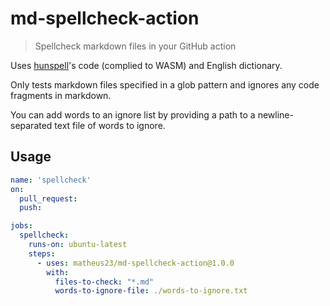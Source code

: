 # md-spellcheck-action

> Spellcheck markdown files in your GitHub action

Uses [hunspell](http://hunspell.github.io/)'s code (complied to WASM) and English dictionary.

Only tests markdown files specified in a glob pattern and ignores any code fragments in markdown.

You can add words to an ignore list by providing a path to a newline-separated text file of words to ignore.

## Usage

```yml
name: 'spellcheck'
on:
  pull_request:
  push:

jobs:
  spellcheck:
    runs-on: ubuntu-latest
    steps:
      - uses: matheus23/md-spellcheck-action@1.0.0
        with:
          files-to-check: "*.md"
          words-to-ignore-file: ./words-to-ignore.txt
```
